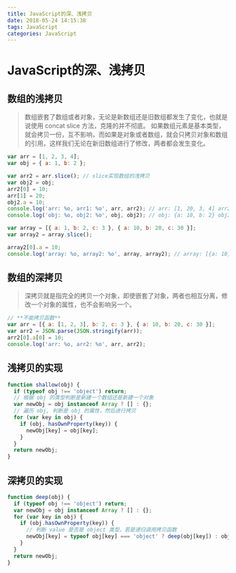 ```yaml
---
title: JavaScript的深、浅拷贝
date: 2018-05-24 14:15:38
tags: JavaScript
categories: JavaScript
---
```

# JavaScript的深、浅拷贝

## 数组的浅拷贝

> 数组嵌套了数组或者对象，无论是新数组还是旧数组都发生了变化，也就是说使用 concat slice 方法，克隆的并不彻底。
> 如果数组元素是基本类型，就会拷贝一份，互不影响，而如果是对象或者数组，就会只拷贝对象和数组的引用，这样我们无论在新旧数组进行了修改，两者都会发生变化。

```js
var arr = [1, 2, 3, 4];
var obj = { a: 1, b: 2 };

var arr2 = arr.slice(); // slice实现数组的浅拷贝
var obj2 = obj;
arr2[0] = 10;
arr[1] = 20;
obj2.a = 10;
console.log('arr: %o, arr1: %o', arr, arr2); // arr: [1, 20, 3, 4] arr2: [10, 2, 3, 4]
console.log('obj: %o, obj2: %o', obj, obj2); // obj: {a: 10, b: 2} obj2: {a: 10, b: 2}

var array = [{ a: 1, b: 2, c: 3 }, { a: 10, b: 20, c: 30 }];
var array2 = array.slice();

array2[0].a = 10;
console.log('array: %o, array2: %o', array, array2); // array: [{a: 10, b: 2, c: 3}, {a: 10, b: 20, c: 30}] array2: [{a: 10, b: 2, c: 3}, {a: 10, b: 20, c: 30}]
```

## 数组的深拷贝

> 深拷贝就是指完全的拷贝一个对象，即使嵌套了对象，两者也相互分离，修改一个对象的属性，也不会影响另一个。

```js
// **不能拷贝函数**
var arr = [{ a: [1, 2, 3], b: 2, c: 3 }, { a: 10, b: 20, c: 30 }];
var arr2 = JSON.parse(JSON.stringify(arr));
arr2[0].a[0] = 10;
console.log('arr: %o, arr2: %o', arr, arr2);
```

## 浅拷贝的实现

```js
function shallow(obj) {
  if (typeof obj !== 'object') return;
  // 根据 obj 的类型判断是新建一个数组还是新建一个对象
  var newObj = obj instanceof Array ? [] : {};
  // 遍历 obj, 判断是 obj 的属性，然后进行拷贝
  for (var key in obj) {
    if (obj, hasOwnProperty(key)) {
      newObj[key] = obj[key];
    }
  }
  return newObj;
}
```

## 深拷贝的实现

```js
function deep(obj) {
  if (typeof obj !== 'object') return;
  var newObj = obj instanceof Array ? [] : {};
  for (var key in obj) {
    if (obj.hasOwnProperty(key)) {
      // 判断 value 是否是 object 类型，若是递归调用拷贝函数
      newObj[key] = typeof obj[key] === 'object' ? deep(obj[key]) : obj[key];
    }
  }
  return newObj;
}
```